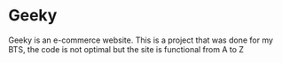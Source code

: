 # Geeky
Geeky is an e-commerce website. This is a project that was done for my BTS, the code is not optimal but the site is functional from A to Z
